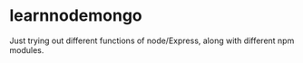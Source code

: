 learnnodemongo
==============
Just trying out different functions of node/Express, along with different npm modules. 
